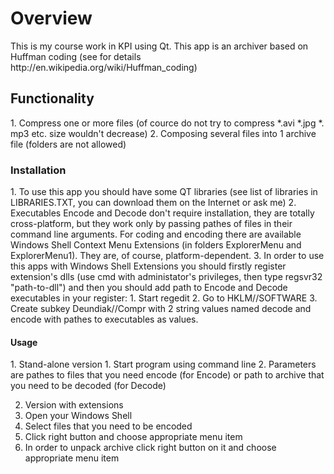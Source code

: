 <h1>Overview</h1>
This is my course work in KPI using Qt.
This app is an archiver based on Huffman coding (see for details http://en.wikipedia.org/wiki/Huffman_coding)

<h2>Functionality</h2>
1. Compress one or more files (of cource do not try to compress *.avi *.jpg *. mp3 etc. size wouldn't decrease)
2. Composing several files into 1 archive file (folders are not allowed)

<h3>Installation</h3>
1. To use this app you should have some QT libraries (see list of libraries in LIBRARIES.TXT, you can download
them on the Internet or ask me)
2. Executables Encode and Decode don't require installation, they are totally cross-platform, but they work only
by passing pathes of files in their command line arguments.
For coding and encoding there are available Windows Shell Context Menu Extensions (in folders ExplorerMenu and 
ExplorerMenu1). They are, of course, platform-dependent.
3. In order to use this apps with Windows Shell Extensions you should firstly register extension's dlls (use
cmd with administator's privileges, then type regsvr32 "path-to-dll") and then you should add path to Encode and
Decode executables in your register:
  1. Start regedit
  2. Go to HKLM//SOFTWARE
  3. Create subkey Deundiak//Compr with 2 string values named decode and encode with pathes to executables as values.

<h4>Usage</h4>
1. Stand-alone version
  1. Start program using command line
  2. Parameters are pathes to files that you need encode (for Encode) or path to archive that you need to be decoded
     (for Decode)

2. Version with extensions
  1. Open your Windows Shell
  2. Select files that you need to be encoded
  3. Click right button and choose appropriate menu item
  4. In order to unpack archive click right button on it and choose appropriate menu item
